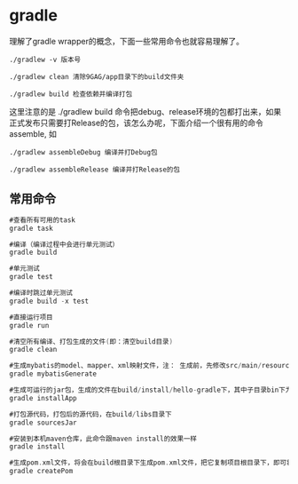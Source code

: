 # gradle


理解了gradle wrapper的概念，下面一些常用命令也就容易理解了。
```
./gradlew -v 版本号

./gradlew clean 清除9GAG/app目录下的build文件夹

./gradlew build 检查依赖并编译打包
```
这里注意的是 ./gradlew build 命令把debug、release环境的包都打出来，如果正式发布只需要打Release的包，该怎么办呢，下面介绍一个很有用的命令 assemble, 如
```
./gradlew assembleDebug 编译并打Debug包

./gradlew assembleRelease 编译并打Release的包
```

## 常用命令

```gradle
#查看所有可用的task
gradle task

#编译（编译过程中会进行单元测试）
gradle build

#单元测试
gradle test

#编译时跳过单元测试
gradle build -x test

#直接运行项目 
gradle run

#清空所有编译、打包生成的文件(即：清空build目录)
gradle clean

#生成mybatis的model、mapper、xml映射文件，注： 生成前，先修改src/main/resources/generatorConfig.xml 文件中的相关参数 ， 比如：mysql连接串，目标文件的生成路径等等
gradle mybatisGenerate

#生成可运行的jar包，生成的文件在build/install/hello-gradle下，其中子目录bin下为启动脚本， 子目录lib为生成的jar包
gradle installApp

#打包源代码，打包后的源代码，在build/libs目录下
gradle sourcesJar

#安装到本机maven仓库，此命令跟maven install的效果一样
gradle install

#生成pom.xml文件，将会在build根目录下生成pom.xml文件，把它复制项目根目录下，即可将gradle方便转成maven项目
gradle createPom
```
